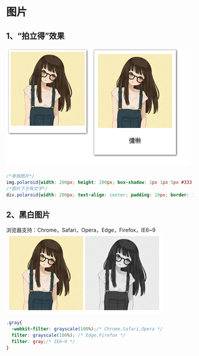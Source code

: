 # 图片 #
## 1、“拍立得”效果 ##
![效果](https://github.com/yuzhantian/css-library/raw/master/library-imgs/polaroid.png)
```css
/*单独图片*/
img.polaroid{width: 200px; height: 200px; box-shadow: 1px 1px 5px #333; border: solid #fff; border-width: 5px 5px 20px;}
/*图片下方有文字*/
div.polaroid{width: 200px; text-align: center; padding: 10px; border: 1px solid #ccc; line-height: 1.5; box-shadow: 1px 1px 5px #333;}
```
## 2、黑白图片 ##
浏览器支持：Chrome，Safari，Opera，Edge，Firefox，IE6~9  
![效果](https://github.com/yuzhantian/css-library/raw/master/library-imgs/img-gray.png)
```css
.gray{
  -webkit-filter: grayscale(100%);/* Chrome,Safari,Opera */
  filter: grayscale(100%); /* Edge,Firefox */
  filter: gray;/* IE6~9 */
}
```